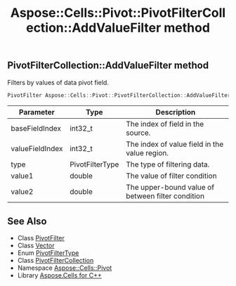 ﻿---
title: Aspose::Cells::Pivot::PivotFilterCollection::AddValueFilter method
linktitle: AddValueFilter
second_title: Aspose.Cells for C++ API Reference
description: 'Aspose::Cells::Pivot::PivotFilterCollection::AddValueFilter method. Filters by values of data pivot field in C++.'
type: docs
weight: 900
url: /cpp/aspose.cells.pivot/pivotfiltercollection/addvaluefilter/
---
## PivotFilterCollection::AddValueFilter method


Filters by values of data pivot field.

```cpp
PivotFilter Aspose::Cells::Pivot::PivotFilterCollection::AddValueFilter(int32_t baseFieldIndex, int32_t valueFieldIndex, PivotFilterType type, double value1, double value2)
```


| Parameter | Type | Description |
| --- | --- | --- |
| baseFieldIndex | int32_t | The index of field in the source. |
| valueFieldIndex | int32_t | The index of value field in the value region. |
| type | PivotFilterType | The type of filtering data. |
| value1 | double | The value of filter condition |
| value2 | double | The upper-bound value of between filter condition |

## See Also

* Class [PivotFilter](../../pivotfilter/)
* Class [Vector](../../../aspose.cells/vector/)
* Enum [PivotFilterType](../../pivotfiltertype/)
* Class [PivotFilterCollection](../)
* Namespace [Aspose::Cells::Pivot](../../)
* Library [Aspose.Cells for C++](../../../)
